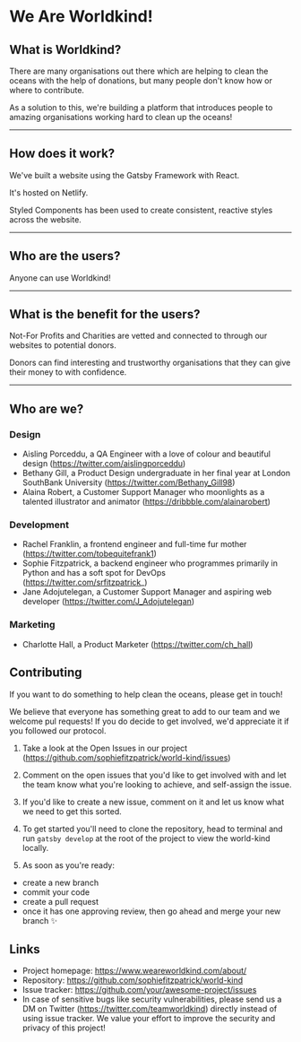 # We Are Worldkind!

## What is Worldkind?

There are many organisations out there which are helping to clean the oceans with the help of donations, but many people don't know how or where to contribute.

As a solution to this, we're building a platform that introduces people to amazing organisations working hard to clean up the oceans!


<!-- 
---------------------------------
What is the goal of this project?
---------------------------------

Need to talk to Team about our KPIs, might be nice to add this to the Readme
-->

-----------------
How does it work?
-----------------

We've built a website using the Gatsby Framework with React.

It's hosted on Netlify.

Styled Components has been used to create consistent, reactive styles across the website.

------------------
Who are the users?
------------------

Anyone can use Worldkind!

----------------------------------
What is the benefit for the users?
----------------------------------

Not-For Profits and Charities are vetted and connected to through our websites to potential donors.

Donors can find interesting and trustworthy organisations that they can give their money to with confidence.

------------
Who are we?
------------


### Design

- Aisling Porceddu, a QA Engineer with a love of colour and beautiful design (https://twitter.com/aislingporceddu)
- Bethany Gill, a Product Design undergraduate in her final year at London SouthBank University (https://twitter.com/Bethany_Gill98)
- Alaina Robert, a Customer Support Manager who moonlights as a talented illustrator and animator (https://dribbble.com/alainarobert)

### Development

- Rachel Franklin, a frontend engineer and full-time fur mother (https://twitter.com/tobequitefrank1)
- Sophie Fitzpatrick, a backend engineer who programmes primarily in Python and has a soft spot for DevOps (https://twitter.com/srfitzpatrick_)
- Jane Adojutelegan, a Customer Support Manager and aspiring web developer (https://twitter.com/J_Adojutelegan)

### Marketing

- Charlotte Hall, a Product Marketer (https://twitter.com/ch_hall)


## Contributing

If you want to do something to help clean the oceans, please get in touch!

We believe that everyone has something great to add to our team and we welcome pul requests! If you do decide to get involved, we'd appreciate it if you followed our protocol.

1. Take a look at the Open Issues in our project (https://github.com/sophiefitzpatrick/world-kind/issues)

2. Comment on the open issues that you'd like to get involved with and let the team know what you're looking to achieve, and self-assign the issue.

3. If you'd like to create a new issue, comment on it and let us know what we need to get this sorted.

4. To get started you'll need to clone the repository, head to terminal and run `gatsby develop` at the root of the project to view the world-kind locally.

5. As soon as you're ready:
- create a new branch
- commit your code
- create a pull request
- once it has one approving review, then go ahead and merge your new branch ✨

## Links

- Project homepage: https://www.weareworldkind.com/about/
- Repository: https://github.com/sophiefitzpatrick/world-kind
- Issue tracker: https://github.com/your/awesome-project/issues
- In case of sensitive bugs like security vulnerabilities, please send us a DM on Twitter (https://twitter.com/teamworldkind) directly instead of using issue tracker. We value your effort to improve the security and privacy of this project!

